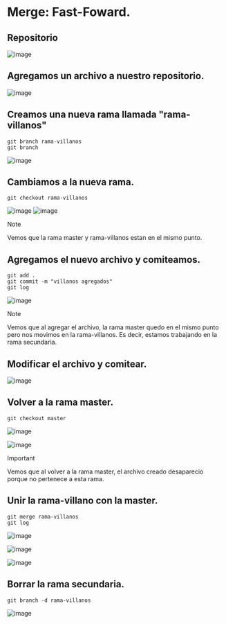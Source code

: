# Merge: Fast-Foward.
## Repositorio
![image](https://github.com/user-attachments/assets/c42a3d41-849b-40af-b87e-a73447870f97)

## Agregamos un archivo a nuestro repositorio.
![image](https://github.com/user-attachments/assets/ada7b2d5-65ed-46c1-9566-4441b17ee99a)

## Creamos una nueva rama llamada "rama-villanos"
```
git branch rama-villanos
git branch
```
![image](https://github.com/user-attachments/assets/e073df37-0670-4921-b29f-e031edb013fe)

## Cambiamos a la nueva rama.
```
git checkout rama-villanos
```
![image](https://github.com/user-attachments/assets/13f6bcee-5ef2-4ffa-a562-e7aef4b9e0bc)
![image](https://github.com/user-attachments/assets/f38ef799-d70f-443f-9748-4902cb905cae)
> [!NOTE]
> Vemos que la rama master y rama-villanos estan en el mismo punto.

## Agregamos el nuevo archivo y comiteamos.
```
git add .
git commit -m "villanos agregados"
git log
```
![image](https://github.com/user-attachments/assets/a8b30de1-06c0-40e1-a925-510ef8e69ae8)
> [!NOTE]
> Vemos que al agregar el archivo, la rama master quedo en el mismo punto pero nos movimos en la rama-villanos.
> Es decir, estamos trabajando en la rama secundaria.

## Modificar el archivo y comitear.
![image](https://github.com/user-attachments/assets/6fc627d4-4443-495b-824c-6021e08b7cd9)

## Volver a la rama master.
```
git checkout master
```
![image](https://github.com/user-attachments/assets/daacae8b-9f4f-400c-9a13-07395f973127)

![image](https://github.com/user-attachments/assets/c1c74d30-032c-442c-865a-12a14be886c3)
> [!IMPORTANT]
> Vemos que al volver a la rama master, el archivo creado desaparecio porque no pertenece a esta rama.

## Unir la rama-villano con la master.
```
git merge rama-villanos
git log
```
![image](https://github.com/user-attachments/assets/7d4d0feb-aa1b-4a72-9b91-61da94278f7b)

![image](https://github.com/user-attachments/assets/c201b06e-3062-4689-857a-bc0fc725f9cd)

![image](https://github.com/user-attachments/assets/dc13be9b-a881-4fe9-b2f5-053aa68b2644)

## Borrar la rama secundaria.
```
git branch -d rama-villanos
```
![image](https://github.com/user-attachments/assets/a3e0b1d2-4cdc-4520-9091-9563aa80df7f)
